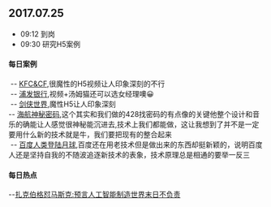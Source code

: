 ## 2017.07.25
* 09:12 到岗
* 09:30 研究H5案例




#### 每日案例
  -- [KFC&CF](http://cf.qq.com/act/a20170718kfc/index.htm),很魔性的H5视频让人印象深刻的不行<br/>
  -- [浦发银行](http://www.h5case.com.cn/case/spdb/tomcat1/),视频+汤姆猫还可以选女经理噢😀<br/>
  -- [剑侠世界](http://jxsj2.xoyo.com/zt/2017/07/06/answer/m_index.html),魔性H5让人印象深刻<br/>
  -- [海航神秘密码](http://www.h5-share.com/h5/2017/ala/hna/index.html),这个其实和我们做的428找密码的有点像的关键他整个设计和音乐的确能让人感觉很神秘能沉进去,技术上我们都能做，这让我想到了并不是一定要用什么新的技术就是牛，我们要把现有的整合起来<br/>
  -- [百度人类登陆月球](https://ss1.bdstatic.com/5eN1bjq8AAUYm2zgoY3K/r/www/cache/yunying/HumanMoonDay2017Mobile/step3.html),百度还在用老技术但是做出来的东西却挺新颖的，说明百度人还是坚持自我的不随波追逐新技术的表象，技术原理总是相通的要举一反三
 
 
 
#### 每日热点
  --[扎克伯格怼马斯克:预言人工智能制造世界末日不负责](http://finance.qq.com/a/20170725/007827.htm)



